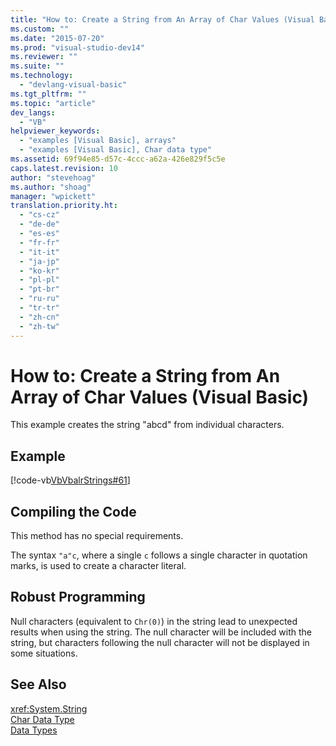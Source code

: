 ```yaml
---
title: "How to: Create a String from An Array of Char Values (Visual Basic)"
ms.custom: ""
ms.date: "2015-07-20"
ms.prod: "visual-studio-dev14"
ms.reviewer: ""
ms.suite: ""
ms.technology: 
  - "devlang-visual-basic"
ms.tgt_pltfrm: ""
ms.topic: "article"
dev_langs: 
  - "VB"
helpviewer_keywords: 
  - "examples [Visual Basic], arrays"
  - "examples [Visual Basic], Char data type"
ms.assetid: 69f94e85-d57c-4ccc-a62a-426e829f5c5e
caps.latest.revision: 10
author: "stevehoag"
ms.author: "shoag"
manager: "wpickett"
translation.priority.ht: 
  - "cs-cz"
  - "de-de"
  - "es-es"
  - "fr-fr"
  - "it-it"
  - "ja-jp"
  - "ko-kr"
  - "pl-pl"
  - "pt-br"
  - "ru-ru"
  - "tr-tr"
  - "zh-cn"
  - "zh-tw"
---
```

# How to: Create a String from An Array of Char Values (Visual Basic)
This example creates the string "abcd" from individual characters.  
  
## Example  
 [!code-vb[VbVbalrStrings#61](../../../../visual-basic\language-reference\functions/codesnippet/VisualBasic/how-to-create-a-string-from-an-array-of-char-values_1.vb)]  
  
## Compiling the Code  
 This method has no special requirements.  
  
 The syntax `"a"c`, where a single `c` follows a single character in quotation marks, is used to create a character literal.  
  
## Robust Programming  
 Null characters (equivalent to `Chr(0)`) in the string lead to unexpected results when using the string. The null character will be included with the string, but characters following the null character will not be displayed in some situations.  
  
## See Also  
 <xref:System.String>   
 [Char Data Type](../../../../visual-basic\language-reference\data-types/char-data-type.md)   
 [Data Types](../../../../visual-basic\programming-guide\language-features\data-types/index.md)